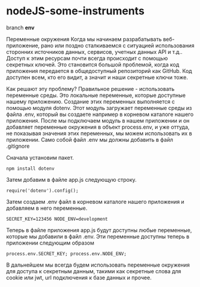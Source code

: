# nodeJS-some-instruments

branch **env**

Переменные окружения Когда мы начинаем разрабатывать веб-приложение, рано или
поздно сталкиваемся с ситуацией использования сторонних источников данных,
сервисов, учетных данных API и т.д.. Доступ к этим ресурсам почти всегда
происходит с помощью секретных ключей. Это становится большой проблемой, когда
код приложения передается в общедоступный репозиторий как GitHub. Код доступен
всем, кто его видит, а значит и наши секретные ключи тоже.

Как решают эту проблему? Правильное решение - использовать переменные среды. Это
локальные переменные, которые доступные нашему приложению. Создание этих
переменных выполняется с помощью модуля dotenv. Этот модуль загружает переменные
среды из файла .env, который вы создаете например в корневом каталоге нашего
приложения. После мы подключаем модуль в нашем приложении и он добавляет
переменные окружения в объект process.env, и уже оттуда, не показывая значения
этих переменных, мы можем использовать их в приложении. Само собой файл .env мы
должны добавить в файл .gitignore

Сначала установим пакет.

`npm install dotenv`

Затем добавим в файле app.js следующую строку.

`require('dotenv').config();`

Затем создаем .env файл в корневом каталоге нашего приложения и добавляем в него
переменные.

`SECRET_KEY=123456 NODE_ENV=development`

Теперь в файле приложения app.js будут доступны любые переменные, которые мы
добавили в файл .env. Эти переменные доступны теперь в приложении следующим
образом

`process.env.SECRET_KEY; process.env.NODE_ENV;`

В дальнейшем мы всегда будем использовать переменные окружения для доступа к
секретным данным, такими как секретные слова для cookie или jwt, url подключения
к базе данных и прочее.
